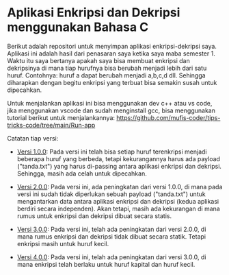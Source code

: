 # Aplikasi Enkripsi dan Dekripsi menggunakan Bahasa C

Berikut adalah repositori untuk menyimpan aplikasi enkripsi-dekripsi saya. Aplikasi ini adalah hasil dari penasaran saya ketika saya maba semester 1. Waktu itu saya bertanya apakah saya bisa membuat enkripsi dan dekripsinya di mana tiap hurufnya bisa berubah menjadi lebih dari satu huruf. Contohnya: huruf a dapat berubah menjadi a,b,c,d dll. Sehingga diharapkan dengan begitu enkripsi yang terbuat bisa semakin susah untuk dipecahkan.

Untuk menjalankan aplikasi ini bisa menggunakan dev c++ atau vs code, jika menggunakan vscode dan sudah menginstall gcc, bisa menggunakan tutorial berikut untuk menjalankannya: https://github.com/mufis-coder/tips-tricks-code/tree/main/Run-app

Catatan tiap versi:

- [Versi 1.0.0](https://github.com/mufis-coder/M-Project-Encryption-Decryption-C/tree/master/Encryption-Decryption-1.0.0): Pada versi ini telah bisa setiap huruf terenkripsi menjadi beberapa huruf yang berbeda, tetapi kekurangannya harus ada payload ("tanda.txt") yang harus di-passing antara aplikasi enkripsi dan dekripsi. Sehingga, masih ada celah untuk dipecahkan.

- [Versi 2.0.0](https://github.com/mufis-coder/M-Project-Encryption-Decryption-C/tree/master/Encryption-Decryption-2.0.0): Pada versi ini, ada peningkatan dari versi 1.0.0, di mana pada versi ini sudah tidak diperlukan sebuah payload ("tanda.txt") untuk mengantarkan data antara aplikasi enkripsi dan dekripsi (kedua aplikasi berdiri secara independen). Akan tetapi, masih ada kekurangan di mana rumus untuk enkripsi dan dekripsi dibuat secara statis.

- [Versi 3.0.0](https://github.com/mufis-coder/M-Project-Encryption-Decryption-C/tree/master/Encryption-Decryption-3.0.0): Pada versi ini, telah ada peningkatan dari versi 2.0.0, di mana rumus enkripsi dan dekripsi tidak dibuat secara statik. Tetapi enkripsi masih untuk huruf kecil.

- [Versi 4.0.0](https://github.com/mufis-coder/M-Project-Encryption-Decryption-C/tree/master/Encryption-Decryption-4.0.0): Pada versi ini, telah ada peningkatan dari versi 3.0.0, di mana enkripsi telah berlaku untuk huruf kapital dan huruf kecil.